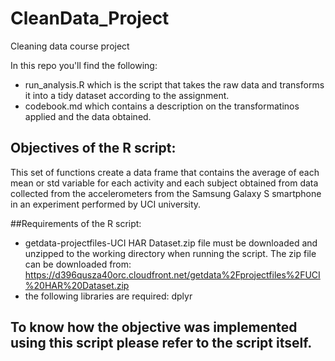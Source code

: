 # CleanData_Project
Cleaning data course project

In this repo you'll find the following:
* run_analysis.R which is the script that takes the raw data and transforms it into a tidy dataset according to the assignment. 
* codebook.md which contains a description on the transformatinos applied and the data obtained.

## Objectives of the R script:
This set of functions create a data frame that contains
the average of each mean or std variable for each activity and each subject
obtained from data collected from the accelerometers from the Samsung Galaxy 
S smartphone in an experiment performed by UCI university.

##Requirements of the R script: 
* getdata-projectfiles-UCI HAR Dataset.zip file must be downloaded and unzipped to the working directory when running the script.
The zip file can be downloaded from: https://d396qusza40orc.cloudfront.net/getdata%2Fprojectfiles%2FUCI%20HAR%20Dataset.zip
* the following libraries are required: dplyr

## To know how the objective was implemented using this script please refer to the script itself.




